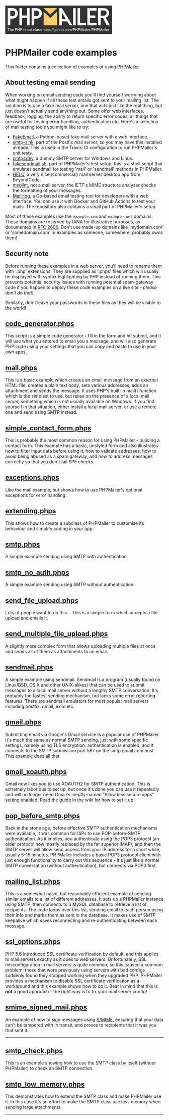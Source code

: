 [![PHPMailer logo](images/phpmailer.png)](https://github.com/PHPMailer/PHPMailer)
# PHPMailer code examples

This folder contains a collection of examples of using [PHPMailer](https://github.com/PHPMailer/PHPMailer).

## About testing email sending

When working on email sending code you'll find yourself worrying about what might happen if all these test emails got sent to your mailing list. The solution is to use a fake mail server, one that acts just like the real thing, but just doesn't actually send anything out. Some offer web interfaces, feedback, logging, the ability to return specific error codes, all things that are useful for testing error handling, authentication etc. Here's a selection of mail testing tools you might like to try:

*   [FakeEmail](https://github.com/tomwardill/FakeEmail), a Python-based fake mail server with a web interface.
*   [smtp-sink](http://www.postfix.org/smtp-sink.1.html), part of the Postfix mail server, so you may have this installed already. This is used in the Travis-CI configuration to run PHPMailer's unit tests.
*   [smtp4dev](https://github.com/rnwood/smtp4dev), a dummy SMTP server for Windows and Linux.
*   [fakesendmail.sh](https://github.com/PHPMailer/PHPMailer/blob/master/test/fakesendmail.sh), part of PHPMailer's test setup, this is a shell script that emulates sendmail for testing 'mail' or 'sendmail' methods in PHPMailer.
*   [HELO](https://usehelo.com), a very nice (commercial) mail server desktop app from BeyondCode.
*   [msglint](http://tools.ietf.org/tools/msglint/), not a mail server, the IETF's MIME structure analyser checks the formatting of your messages.
*   [MailHog](https://github.com/les-enovateurs/mailhog-examples), a Go-based email testing tool for developers with a web interface. You can use it with Docker and GitHub Actions to test your mails. The repository also contains a small part of PHPMailer's setup.

Most of these examples use the `example.com` and `example.net` domains. These domains are reserved by IANA for illustrative purposes, as documented in [RFC 2606](http://tools.ietf.org/html/rfc2606). Don't use made-up domains like 'mydomain.com' or 'somedomain.com' in examples as someone, somewhere, probably owns them!

## Security note
Before running these examples in a web server, you'll need to rename them with '.php' extensions. They are supplied as '.phps' files which will usually be displayed with syntax highlighting by PHP instead of running them. This prevents potential security issues with running potential spam-gateway code if you happen to deploy these code examples on a live site - _please don't do that!_

Similarly, don't leave your passwords in these files as they will be visible to the world!

## [code_generator.phps](code_generator.phps)

This script is a simple code generator - fill in the form and hit submit, and it will use what you entered to email you a message, and will also generate PHP code using your settings that you can copy and paste to use in your own apps.

## [mail.phps](mail.phps)

This is a basic example which creates an email message from an external HTML file, creates a plain text body, sets various addresses, adds an attachment and sends the message. It uses PHP's built-in mail() function which is the simplest to use, but relies on the presence of a local mail server, something which is not usually available on Windows. If you find yourself in that situation, either install a local mail server, or use a remote one and send using SMTP instead.

## [simple_contact_form.phps](simple_contact_form.phps)

This is probably the most common reason for using PHPMailer - building a contact form. This example has a basic, unstyled form and also illustrates how to filter input data before using it, how to validate addresses, how to avoid being abused as a spam gateway, and how to address messages correctly so that you don't fail SPF checks.

## [exceptions.phps](exceptions.phps)

Like the mail example, but shows how to use PHPMailer's optional exceptions for error handling.

## [extending.phps](extending.phps)

This shows how to create a subclass of PHPMailer to customise its behaviour and simplify coding in your app.

## [smtp.phps](smtp.phps)

A simple example sending using SMTP with authentication.

## [smtp_no_auth.phps](smtp_no_auth.phps)

A simple example sending using SMTP without authentication.

## [send_file_upload.phps](send_file_upload.phps)

Lots of people want to do this... This is a simple form which accepts a file upload and emails it.

## [send_multiple_file_upload.phps](send_multiple_file_upload.phps)

A slightly more complex form that allows uploading multiple files at once and sends all of them as attachments to an email.

## [sendmail.phps](sendmail.phps)

A simple example using sendmail. Sendmail is a program (usually found on Linux/BSD, OS X and other UNIX-alikes) that can be used to submit messages to a local mail server without a lengthy SMTP conversation. It's probably the fastest sending mechanism, but lacks some error reporting features. There are sendmail emulators for most popular mail servers including postfix, qmail, exim etc.

## [gmail.phps](gmail.phps)

Submitting email via Google's Gmail service is a popular use of PHPMailer. It's much the same as normal SMTP sending, just with some specific settings, namely using TLS encryption, authentication is enabled, and it connects to the SMTP submission port 587 on the smtp.gmail.com host. This example does all that.

## [gmail_xoauth.phps](gmail_xoauth.phps)

Gmail now likes you to use XOAUTH2 for SMTP authentication. This is extremely laborious to set up, but once it's done you can use it repeatedly and will no longer need Gmail's ineptly-named "Allow less secure apps" setting enabled. [Read the guide in the wiki](https://github.com/PHPMailer/PHPMailer/wiki/Using-Gmail-with-XOAUTH2) for how to set it up.

## [pop_before_smtp.phps](pop_before_smtp.phps)

Back in the stone age, before effective SMTP authentication mechanisms were available, it was common for ISPs to use POP-before-SMTP authentication. As it implies, you authenticate using the POP3 protocol (an older protocol now mostly replaced by the far superior IMAP), and then the SMTP server will allow send access from your IP address for a short while, usually 5-15 minutes. PHPMailer includes a basic POP3 protocol client with just enough functionality to carry out this sequence - it's just like a normal SMTP conversation (without authentication), but connects via POP3 first.

## [mailing_list.phps](mailing_list.phps)

This is a somewhat naïve, but reasonably efficient example of sending similar emails to a list of different addresses. It sets up a PHPMailer instance using SMTP, then connects to a MySQL database to retrieve a list of recipients. The code loops over this list, sending email to each person using their info and marks them as sent in the database. It makes use of SMTP keepalive which saves reconnecting and re-authenticating between each message.

## [ssl_options.phps](ssl_options.phps)

PHP 5.6 introduced SSL certificate verification by default, and this applies to mail servers exactly as it does to web servers. Unfortunately, SSL misconfiguration in mail servers is quite common, so this caused a common problem: those that were previously using servers with bad configs suddenly found they stopped working when they upgraded PHP. PHPMailer provides a mechanism to disable SSL certificate verification as a workaround and this example shows how to do it. Bear in mind that this is **not** a good approach - the right way is to fix your mail server config!

## [smime_signed_mail.phps](smime_signed_mail.phps)

An example of how to sign messages using [S/MIME](https://en.wikipedia.org/wiki/S/MIME), ensuring that your data can't be tampered with in transit, and proves to recipients that it was you that sent it.

* * *

## [smtp_check.phps](smtp_check.phps)

This is an example showing how to use the SMTP class by itself (without PHPMailer) to check an SMTP connection.

## [smtp_low_memory.phps](smtp_low_memory.phps)

This demonstrates how to extend the SMTP class and make PHPMailer use it. In this case it's an effort to make the SMTP class use less memory when sending large attachments.

* * *
